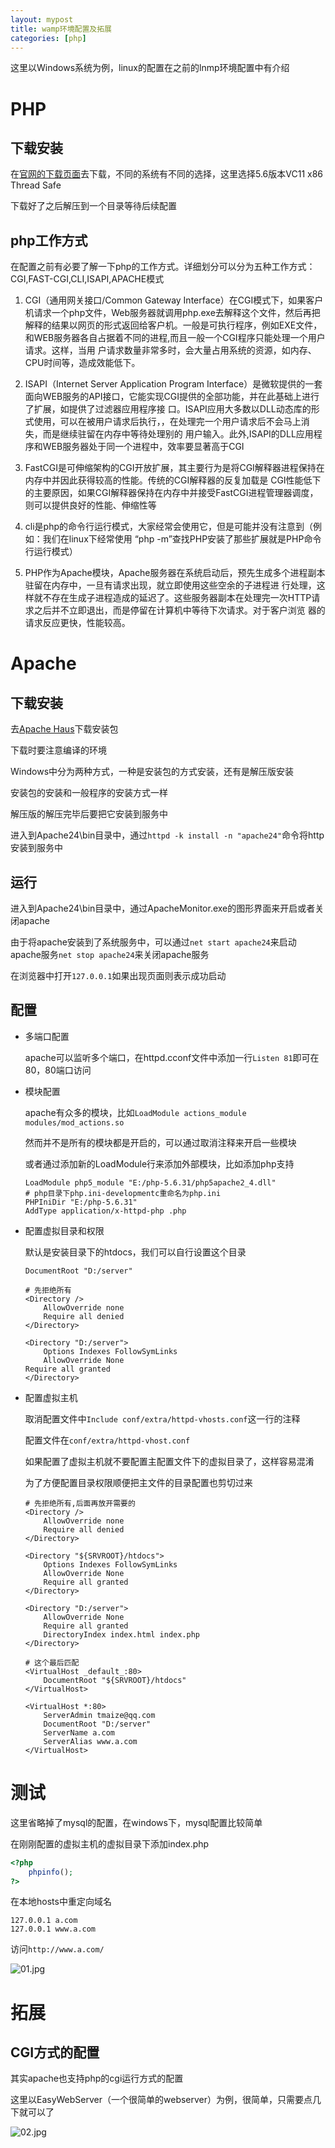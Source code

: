 ```yaml
---
layout: mypost
title: wamp环境配置及拓展
categories: [php]
---
```

这里以Windows系统为例，linux的配置在之前的lnmp环境配置中有介绍

# PHP

## 下载安装

在[官网的下载页面](http://php.net/downloads.php)去下载，不同的系统有不同的选择，这里选择5.6版本VC11 x86 Thread Safe

下载好了之后解压到一个目录等待后续配置

## php工作方式

在配置之前有必要了解一下php的工作方式。详细划分可以分为五种工作方式：CGI,FAST-CGI,CLI,ISAPI,APACHE模式

1. CGI（通用网关接口/Common Gateway Interface）在CGI模式下，如果客户机请求一个php文件，Web服务器就调用php.exe去解释这个文件，然后再把解释的结果以网页的形式返回给客户机。一般是可执行程序，例如EXE文件，和WEB服务器各自占据着不同的进程,而且一般一个CGI程序只能处理一个用户请求。这样，当用 户请求数量非常多时，会大量占用系统的资源，如内存、CPU时间等，造成效能低下。

2. ISAPI（Internet Server Application Program Interface）是微软提供的一套面向WEB服务的API接口，它能实现CGI提供的全部功能，并在此基础上进行了扩展，如提供了过滤器应用程序接 口。ISAPI应用大多数以DLL动态库的形式使用，可以在被用户请求后执行，，在处理完一个用户请求后不会马上消失，而是继续驻留在内存中等待处理别的 用户输入。此外,ISAPI的DLL应用程序和WEB服务器处于同一个进程中，效率要显著高于CGI

3. FastCGI是可伸缩架构的CGI开放扩展，其主要行为是将CGI解释器进程保持在内存中并因此获得较高的性能。传统的CGI解释器的反复加载是 CGI性能低下的主要原因，如果CGI解释器保持在内存中并接受FastCGI进程管理器调度，则可以提供良好的性能、伸缩性等

4. cli是php的命令行运行模式，大家经常会使用它，但是可能并没有注意到（例如：我们在linux下经常使用 “php -m”查找PHP安装了那些扩展就是PHP命令行运行模式）

5. PHP作为Apache模块，Apache服务器在系统启动后，预先生成多个进程副本驻留在内存中，一旦有请求出现，就立即使用这些空余的子进程进 行处理，这样就不存在生成子进程造成的延迟了。这些服务器副本在处理完一次HTTP请求之后并不立即退出，而是停留在计算机中等待下次请求。对于客户浏览 器的请求反应更快，性能较高。

# Apache

## 下载安装

去[Apache Haus](http://www.apachehaus.com/cgi-bin/download.plx)下载安装包

下载时要注意编译的环境

Windows中分为两种方式，一种是安装包的方式安装，还有是解压版安装

安装包的安装和一般程序的安装方式一样

解压版的解压完毕后要把它安装到服务中

进入到Apache24\bin目录中，通过`httpd -k install -n "apache24"`命令将http安装到服务中

## 运行

进入到Apache24\bin目录中，通过ApacheMonitor.exe的图形界面来开启或者关闭apache

由于将apache安装到了系统服务中，可以通过`net start apache24`来启动apache服务`net stop apache24`来关闭apache服务

在浏览器中打开`127.0.0.1`如果出现页面则表示成功启动

## 配置

+ 多端口配置

    apache可以监听多个端口，在httpd.cconf文件中添加一行`Listen 81`即可在80，80端口访问

+ 模块配置

    apache有众多的模块，比如`LoadModule actions_module modules/mod_actions.so`

    然而并不是所有的模块都是开启的，可以通过取消注释来开启一些模块

    或者通过添加新的LoadModule行来添加外部模块，比如添加php支持

    ```
    LoadModule php5_module "E:/php-5.6.31/php5apache2_4.dll"
    # php目录下php.ini-developmentc重命名为php.ini
    PHPIniDir "E:/php-5.6.31"
    AddType application/x-httpd-php .php
    ```

+ 配置虚拟目录和权限

    默认是安装目录下的htdocs，我们可以自行设置这个目录

    ```
    DocumentRoot "D:/server"

    # 先拒绝所有
    <Directory />
        AllowOverride none
        Require all denied
    </Directory>

    <Directory "D:/server">
        Options Indexes FollowSymLinks
        AllowOverride None
    Require all granted
    </Directory>
    ```

+ 配置虚拟主机

    取消配置文件中`Include conf/extra/httpd-vhosts.conf`这一行的注释

    配置文件在`conf/extra/httpd-vhost.conf`

    如果配置了虚拟主机就不要配置主配置文件下的虚拟目录了，这样容易混淆

    为了方便配置目录权限顺便把主文件的目录配置也剪切过来

    ```
    # 先拒绝所有,后面再放开需要的
    <Directory />
        AllowOverride none
        Require all denied
    </Directory>

    <Directory "${SRVROOT}/htdocs">
        Options Indexes FollowSymLinks
        AllowOverride None
        Require all granted
    </Directory>

    <Directory "D:/server">
        AllowOverride None
        Require all granted
        DirectoryIndex index.html index.php 
    </Directory>

    # 这个最后匹配
    <VirtualHost _default_:80>
        DocumentRoot "${SRVROOT}/htdocs"
    </VirtualHost>

    <VirtualHost *:80>
        ServerAdmin tmaize@qq.com
        DocumentRoot "D:/server"
        ServerName a.com
        ServerAlias www.a.com
    </VirtualHost>
    ```

# 测试

这里省略掉了mysql的配置，在windows下，mysql配置比较简单

在刚刚配置的虚拟主机的虚拟目录下添加index.php

```php
<?php 
    phpinfo();
?>
```

在本地hosts中重定向域名

```
127.0.0.1 a.com
127.0.0.1 www.a.com
```

访问`http://www.a.com/`

![01.jpg](01.jpg)

# 拓展

## CGI方式的配置

其实apache也支持php的cgi运行方式的配置

这里以EasyWebServer（一个很简单的webserver）为例，很简单，只需要点几下就可以了

![02.jpg](02.jpg)